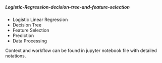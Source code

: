 ##### Logistic-Regression-decision-tree-and-feature-selection

- Logistic Linear Regression
- Decision Tree
- Feature Selection
- Prediction
- Data Processing

Context and workflow can be found in jupyter notebook file with detailed notations.
